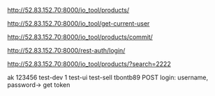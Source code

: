 http://52.83.152.70:8000/io_tool/products/

http://52.83.152.70:8000/io_tool/get-current-user

http://52.83.152.70:8000/io_tool/products/commit/

http://52.83.152.70:8000/rest-auth/login/

http://52.83.152.70:8000/io_tool/products/?search=2222

ak 123456
test-dev 1 test-ui test-sell  tbontb89
POST login: username, password-> get token



